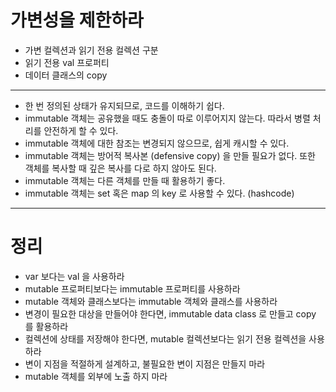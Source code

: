 # 가변성을 제한하라

- 가변 컬렉션과 읽기 전용 컬렉션 구분
- 읽기 전용 val 프로퍼티
- 데이터 클래스의 copy
---
- 한 번 정의된 상태가 유지되므로, 코드를 이해하기 쉽다.
- immutable 객체는 공유했을 때도 충돌이 따로 이루어지지 않는다. 따라서 병렬 처리를 안전하게 할 수 있다.
- immutable 객체에 대한 참조는 변경되지 않으므로, 쉽게 캐시할 수 있다.
- immutable 객체는 방어적 복사본 (defensive copy) 을 만들 필요가 없다. 또한 객체를 복사할 때 깊은 복사를 다로 하지 않아도 된다.
- immutable 객체는 다른 객체를 만들 때 활용하기 좋다.
- immutable 객체는 set 혹은 map 의 key 로 사용할 수 있다. (hashcode)
---
# 정리
- var 보다는 val 을 사용하라
- mutable 프로퍼티보다는 immutable 프로퍼티를 사용하라
- mutable 객체와 클래스보다는 immutable 객체와 클래스를 사용하라
- 변경이 필요한 대상을 만들어야 한다면, immutable data class 로 만들고 copy 를 활용하라
- 컬렉션에 상태를 저장해야 한다면, mutable 컬렉션보다는 읽기 전용 컬렉션을 사용하라
- 변이 지점을 적절하게 설계하고, 불필요한 변이 지점은 만들지 마라
- mutable 객체를 외부에 노출 하지 마라